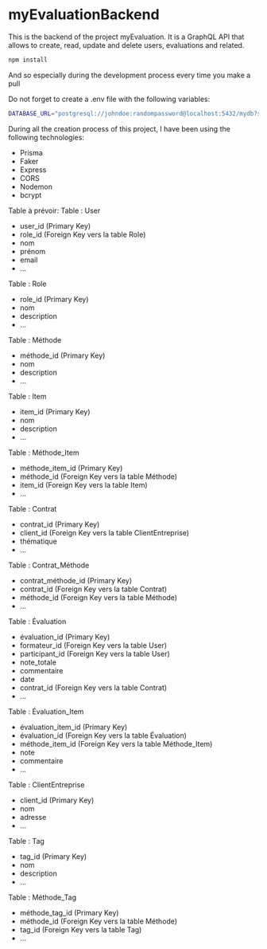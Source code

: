 # myEvaluationBackend

This is the backend of the project myEvaluation. It is a GraphQL API that allows to create, read, update and delete users, evaluations and related.

```bash
npm install
```

And so especially during the development process every time you make a pull

Do not forget to create a .env file with the following variables:

```bash
DATABASE_URL="postgresql://johndoe:randompassword@localhost:5432/mydb?schema=public"
```

During all the creation process of this project, I have been using the following technologies:

- Prisma
- Faker
- Express
- CORS
- Nodemon
- bcrypt

Table à prévoir:
Table : User

- user_id (Primary Key)
- role_id (Foreign Key vers la table Role)
- nom
- prénom
- email
- ...

Table : Role

- role_id (Primary Key)
- nom
- description
- ...

Table : Méthode

- méthode_id (Primary Key)
- nom
- description
- ...

Table : Item

- item_id (Primary Key)
- nom
- description
- ...

Table : Méthode_Item

- méthode_item_id (Primary Key)
- méthode_id (Foreign Key vers la table Méthode)
- item_id (Foreign Key vers la table Item)
- ...

Table : Contrat

- contrat_id (Primary Key)
- client_id (Foreign Key vers la table ClientEntreprise)
- thématique
- ...

Table : Contrat_Méthode

- contrat_méthode_id (Primary Key)
- contrat_id (Foreign Key vers la table Contrat)
- méthode_id (Foreign Key vers la table Méthode)
- ...

Table : Évaluation

- évaluation_id (Primary Key)
- formateur_id (Foreign Key vers la table User)
- participant_id (Foreign Key vers la table User)
- note_totale
- commentaire
- date
- contrat_id (Foreign Key vers la table Contrat)
- ...

Table : Évaluation_Item

- évaluation_item_id (Primary Key)
- évaluation_id (Foreign Key vers la table Évaluation)
- méthode_item_id (Foreign Key vers la table Méthode_Item)
- note
- commentaire
- ...

Table : ClientEntreprise

- client_id (Primary Key)
- nom
- adresse
- ...

Table : Tag

- tag_id (Primary Key)
- nom
- description
- ...

Table : Méthode_Tag

- méthode_tag_id (Primary Key)
- méthode_id (Foreign Key vers la table Méthode)
- tag_id (Foreign Key vers la table Tag)
- ...
